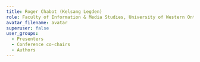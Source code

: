 ```yaml
---
title: Roger Chabot (Kelsang Legden)
role: Faculty of Information & Media Studies, University of Western Ontario
avatar_filename: avatar
superuser: false
user_groups:
  - Presenters
  - Conference co-chairs
  - Authors
---
```

